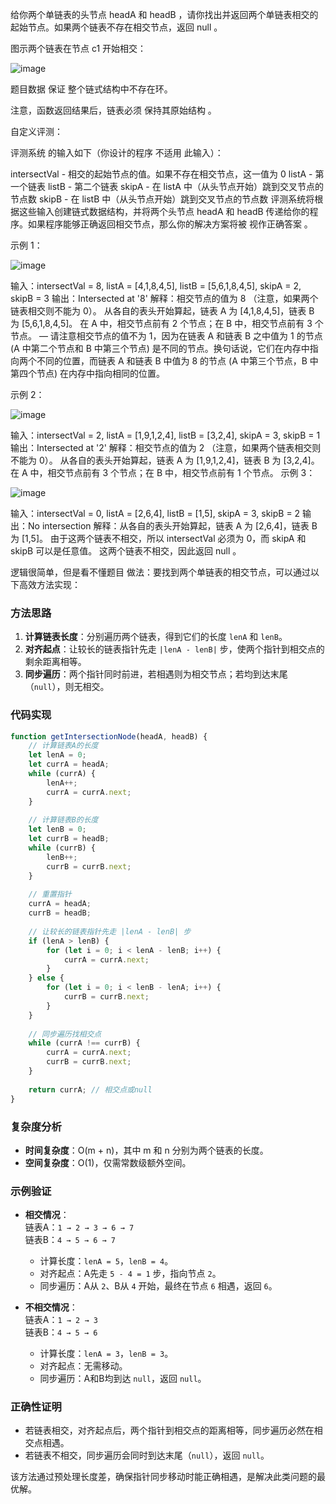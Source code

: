 给你两个单链表的头节点 headA 和 headB ，请你找出并返回两个单链表相交的起始节点。如果两个链表不存在相交节点，返回 null 。

图示两个链表在节点 c1 开始相交：

![image](@site/static/img/160_statement.png)

题目数据 保证 整个链式结构中不存在环。

注意，函数返回结果后，链表必须 保持其原始结构 。

自定义评测：

评测系统 的输入如下（你设计的程序 不适用 此输入）：

intersectVal - 相交的起始节点的值。如果不存在相交节点，这一值为 0
listA - 第一个链表
listB - 第二个链表
skipA - 在 listA 中（从头节点开始）跳到交叉节点的节点数
skipB - 在 listB 中（从头节点开始）跳到交叉节点的节点数
评测系统将根据这些输入创建链式数据结构，并将两个头节点 headA 和 headB 传递给你的程序。如果程序能够正确返回相交节点，那么你的解决方案将被 视作正确答案 。

 

示例 1：

![image](@site/static/img/160_example_1_1.png)

输入：intersectVal = 8, listA = [4,1,8,4,5], listB = [5,6,1,8,4,5], skipA = 2, skipB = 3
输出：Intersected at '8'
解释：相交节点的值为 8 （注意，如果两个链表相交则不能为 0）。
从各自的表头开始算起，链表 A 为 [4,1,8,4,5]，链表 B 为 [5,6,1,8,4,5]。
在 A 中，相交节点前有 2 个节点；在 B 中，相交节点前有 3 个节点。
— 请注意相交节点的值不为 1，因为在链表 A 和链表 B 之中值为 1 的节点 (A 中第二个节点和 B 中第三个节点) 是不同的节点。换句话说，它们在内存中指向两个不同的位置，而链表 A 和链表 B 中值为 8 的节点 (A 中第三个节点，B 中第四个节点) 在内存中指向相同的位置。
 

示例 2：

![image](@site/static/img/160_example_2.png)

输入：intersectVal = 2, listA = [1,9,1,2,4], listB = [3,2,4], skipA = 3, skipB = 1
输出：Intersected at '2'
解释：相交节点的值为 2 （注意，如果两个链表相交则不能为 0）。
从各自的表头开始算起，链表 A 为 [1,9,1,2,4]，链表 B 为 [3,2,4]。
在 A 中，相交节点前有 3 个节点；在 B 中，相交节点前有 1 个节点。
示例 3：

![image](@site/static/img/160_example_3.png)

输入：intersectVal = 0, listA = [2,6,4], listB = [1,5], skipA = 3, skipB = 2
输出：No intersection
解释：从各自的表头开始算起，链表 A 为 [2,6,4]，链表 B 为 [1,5]。
由于这两个链表不相交，所以 intersectVal 必须为 0，而 skipA 和 skipB 可以是任意值。
这两个链表不相交，因此返回 null 。


逻辑很简单，但是看不懂题目
做法：要找到两个单链表的相交节点，可以通过以下高效方法实现：

### **方法思路**
1. **计算链表长度**：分别遍历两个链表，得到它们的长度 `lenA` 和 `lenB`。  
2. **对齐起点**：让较长的链表指针先走 `|lenA - lenB|` 步，使两个指针到相交点的剩余距离相等。  
3. **同步遍历**：两个指针同时前进，若相遇则为相交节点；若均到达末尾（`null`），则无相交。


### **代码实现**
```javascript
function getIntersectionNode(headA, headB) {
    // 计算链表A的长度
    let lenA = 0;
    let currA = headA;
    while (currA) {
        lenA++;
        currA = currA.next;
    }
    
    // 计算链表B的长度
    let lenB = 0;
    let currB = headB;
    while (currB) {
        lenB++;
        currB = currB.next;
    }
    
    // 重置指针
    currA = headA;
    currB = headB;
    
    // 让较长的链表指针先走 |lenA - lenB| 步
    if (lenA > lenB) {
        for (let i = 0; i < lenA - lenB; i++) {
            currA = currA.next;
        }
    } else {
        for (let i = 0; i < lenB - lenA; i++) {
            currB = currB.next;
        }
    }
    
    // 同步遍历找相交点
    while (currA !== currB) {
        currA = currA.next;
        currB = currB.next;
    }
    
    return currA; // 相交点或null
}
```


### **复杂度分析**
- **时间复杂度**：O(m + n)，其中 m 和 n 分别为两个链表的长度。  
- **空间复杂度**：O(1)，仅需常数级额外空间。  


### **示例验证**
- **相交情况**：  
  链表A：`1 → 2 → 3 → 6 → 7`  
  链表B：`4 → 5 → 6 → 7`  
  - 计算长度：`lenA = 5`，`lenB = 4`。  
  - 对齐起点：A先走 `5 - 4 = 1` 步，指向节点 `2`。  
  - 同步遍历：A从 `2`、B从 `4` 开始，最终在节点 `6` 相遇，返回 `6`。  

- **不相交情况**：  
  链表A：`1 → 2 → 3`  
  链表B：`4 → 5 → 6`  
  - 计算长度：`lenA = 3`，`lenB = 3`。  
  - 对齐起点：无需移动。  
  - 同步遍历：A和B均到达 `null`，返回 `null`。  


### **正确性证明**
- 若链表相交，对齐起点后，两个指针到相交点的距离相等，同步遍历必然在相交点相遇。  
- 若链表不相交，同步遍历会同时到达末尾（`null`），返回 `null`。  

该方法通过预处理长度差，确保指针同步移动时能正确相遇，是解决此类问题的最优解。
